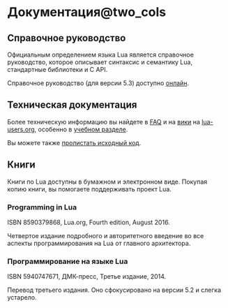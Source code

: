 # Документация@two_cols

## Справочное руководство

Официальным определением языка Lua является справочное руководство, которое описывает синтаксис и семантику Lua, стандартные библиотеки и C API.

Справочное руководство (для версии 5.3) доступно [онлайн](contents_ru.html).

## Техническая документация

Более техническую информацию вы найдете в [FAQ](https://www.lua.org/faq.html) и на [вики](http://lua-users.org/wiki/) на [lua-users.org](http://lua-users.org/), особенно в [учебном разделе](http://lua-users.org/wiki/TutorialDirectory). 

Вы можете также [пролистать исходный код](https://www.lua.org/source/).

## Книги

Книги по Lua доступны в бумажном и электронном виде. Покупая копию книги, вы помогаете поддерживать проект Lua.

### Programming in Lua

ISBN 8590379868, Lua.org, Fourth edition, August 2016.

Четвертое издание подробного и авторитетного введение во все аспекты программирования на Lua от главного архитектора. 

### Программирование на языке Lua

ISBN 5940747671, ДМК-пресс, Третье издание, 2014.

Перевод третьего издания. Оно сфокусировано на версии 5.2 и слегка устарело.
